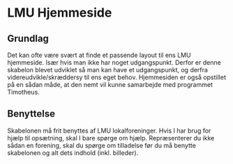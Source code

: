 <h1>LMU Hjemmeside</h1>
<h2>Grundlag</h2>
Det kan ofte være svært at finde et passende layout til ens LMU hjemmeside. Især hvis man ikke har noget udgangspunkt. Derfor er denne skabelon blevet udviklet så man kan have et udgangspunkt, og derfra videreudvikle/skræddersy til ens eget behov. Hjemmesiden er også opstillet på en sådan måde, at den nemt vil kunne samarbejde med programmet Timotheus.
<h2>Benyttelse</h2>
Skabelonen må frit benyttes af LMU lokalforeninger. Hvis I har brug for hjælp til opsætning, skal I bare spørge om hjælp. Repræsenterer du ikke sådan en forening, skal du spørge om tilladelse før du må benytte skabelonen og alt dets indhold (inkl. billeder).
